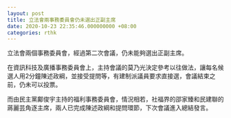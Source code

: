 ```yaml
---
layout: post
title: 立法會兩事務委員會仍未選出正副主席
date: 2020-10-23 22:35:46.000000000 +08:00
categories: rthk
---
```


立法會兩個事務委員會，經過第二次會議，仍未能夠選出正副主席。

在資訊科技及廣播事務委員會上，主持會議的莫乃光決定參考以往做法，讓每名候選人用2分鐘陳述政綱，並接受提問等，有建制派議員要求直接選，會議結束之前，仍未可以投票。

而由民主黨鄺俊宇主持的福利事務委員會，情況相若，社福界的邵家臻和民建聯的蔣麗芸角逐主席，兩人已完成陳述政綱和提問環節，下次會議進入總結發言。
